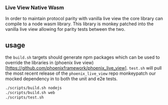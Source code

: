 ### Live View Native Wasm

In order to maintain protocol parity with vanilla live view the core library can compile to a node wasm library. This library is monkey patched into the vanilla live view
allowing for parity tests between the two.

## usage

the `build.sh` targets should generate npm packages which can be used to override the libraries in (phoenix live view)[https://github.com/phoenixframework/phoenix_live_view].
`test.sh` will pull the most recent release of the `phoenix_live_view` repo monkeypatch our mocked dependency in to both the unit and e2e tests.

```bash
./scripts/build.sh nodejs
./scripts/build.sh web
./scripts/test.sh
```
